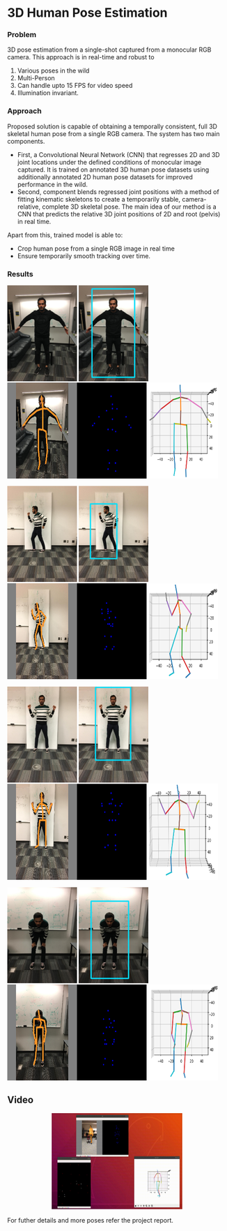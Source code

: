 # 3D Human Pose Estimation

### Problem 
3D pose estimation from a single-shot captured from a monocular RGB camera. 
This approach is in real-time and robust to 
1. Various poses in the wild 
2. Multi-Person 
3. Can handle upto 15 FPS for video speed 
4. Illumination invariant. 

### Approach
Proposed solution is capable of obtaining a temporally consistent, full 3D skeletal human pose from a single RGB camera. The system has two main components.

+ First, a Convolutional Neural Network (CNN) that regresses 2D and 3D joint locations under the defined conditions of monocular image captured. It is trained on annotated 3D human pose datasets using additionally annotated 2D human pose datasets for improved performance in the wild.
+ Second, component blends regressed joint positions with a method of fitting kinematic skeletons to create a temporarily stable, camera-relative, complete 3D skeletal pose. The main idea of our method is a CNN that predicts the relative 3D joint positions of 2D and root (pelvis) in real time. 

Apart from this, trained model is able to: 
+ Crop human pose from a single RGB image in real time
+ Ensure temporarily smooth tracking over time. 

### Results

<p float="center">
  <img src="Project/Results/shivam4.jpg" width="160" height="220"/>
  <img src="Project/Results/shivam4-bb.jpg" width="160" height="220"/> 
  <img src="Project/Results/Shivam4_2DResults.png" width="320" height="220" />
  <img src="Project/Results/Shivam4_Crop_Skeleton.png" width="160" height="220" />
</p>

<p float="center">
  <img src="Project/Results/shivam40.jpg" width="160" height="220"/>
  <img src="Project/Results/shivam40-bb.jpg" width="160" height="220"/> 
  <img src="Project/Results/Shivam40_2DResults.png" width="320" height="220" />
  <img src="Project/Results/Shivam40_Crop_Skeleton.png" width="160" height="220" />
</p>

<p float="center">
  <img src="Project/Results/shivam43.jpg" width="160" height="220"/>
  <img src="Project/Results/shivam43-bb.jpg" width="160" height="220"/> 
  <img src="Project/Results/Shivam43_2DResults.png" width="320" height="220" />
  <img src="Project/Results/Shivam43_Crop_Skeleton.png" width="160" height="220" />
</p>

<p float="center">
  <img src="Project/Results/shivam17.jpg" width="160" height="220"/>
  <img src="Project/Results/shivam17-bb.jpg" width="160" height="220"/> 
  <img src="Project/Results/Shivam17_2DResults.png" width="320" height="220" />
  <img src="Project/Results/Shivam17_Crop_Skeleton.png" width="160" height="220" />
</p>

## Video
<center>
 <img src="Project/Results/video.gif" width="300" height="220" />
</center>




For futher details and more poses refer the project report.